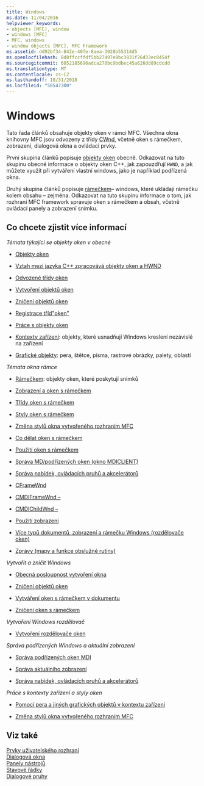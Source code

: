 ```yaml
---
title: Windows
ms.date: 11/04/2016
helpviewer_keywords:
- objects [MFC], window
- windows [MFC]
- MFC, windows
- window objects [MFC], MFC Framework
ms.assetid: dd92bf34-842e-40fe-8aea-3028b55314d5
ms.openlocfilehash: 8d8ffccffdf5bb27497e9bc3831f26d33ec8454f
ms.sourcegitcommit: 6052185696adca270bc9bdbec45a626dd89cdcdd
ms.translationtype: MT
ms.contentlocale: cs-CZ
ms.lasthandoff: 10/31/2018
ms.locfileid: "50547300"
---
```

# <a name="windows"></a>Windows

Tato řada článků obsahuje objekty oken v rámci MFC. Všechna okna knihovny MFC jsou odvozeny z třídy [CWnd](../mfc/reference/cwnd-class.md), včetně oken s rámečkem, zobrazení, dialogová okna a ovládací prvky.

První skupina článků popisuje [objekty oken](../mfc/window-objects.md) obecně. Odkazovat na tuto skupinu obecné informace o objekty oken C++, jak zapouzdřují `HWND`, a jak můžete využít při vytváření vlastní windows, jako je například podřízená okna.

Druhý skupina článků popisuje [rámečkem](../mfc/frame-windows.md)– windows, které ukládají rámečku kolem obsahu – zejména. Odkazovat na tuto skupinu informace o tom, jak rozhraní MFC framework spravuje oken s rámečkem a obsah, včetně ovládací panely a zobrazení snímku.

## <a name="what-do-you-want-to-know-more-about"></a>Co chcete zjistit více informací

*Témata týkající se objekty oken v obecné*

- [Objekty oken](../mfc/window-objects.md)

- [Vztah mezi jazyka C++ zpracovává objekty oken a HWND](../mfc/relationship-between-a-cpp-window-object-and-an-hwnd.md)

- [Odvozené třídy oken](../mfc/derived-window-classes.md)

- [Vytvoření objektů oken](../mfc/creating-windows.md)

- [Zničení objektů oken](../mfc/destroying-window-objects.md)

- [Registrace tříd"oken"](../mfc/registering-window-classes.md)

- [Práce s objekty oken](../mfc/working-with-window-objects.md)

- [Kontexty zařízení](../mfc/device-contexts.md): objekty, které usnadňují Windows kreslení nezávislé na zařízení

- [Grafické objekty](../mfc/graphic-objects.md): pera, štětce, písma, rastrové obrázky, palety, oblastí

*Témata okna rámce*

- [Rámečkem](../mfc/frame-windows.md): objekty oken, které poskytují snímků

- [Zobrazení a oken s rámečkem](../mfc/frame-windows.md)

- [Třídy oken s rámečkem](../mfc/frame-window-classes.md)

- [Styly oken s rámečkem](../mfc/frame-window-styles-cpp.md)

- [Změna stylů okna vytvořeného rozhraním MFC](../mfc/changing-the-styles-of-a-window-created-by-mfc.md)

- [Co dělat oken s rámečkem](../mfc/what-frame-windows-do.md)

- [Použití oken s rámečkem](../mfc/using-frame-windows.md)

- [Správa MD/podřízených oken (okno MDICLIENT)](../mfc/managing-mdi-child-windows.md)

- [Správa nabídek, ovládacích pruhů a akcelerátorů](../mfc/managing-menus-control-bars-and-accelerators.md)

- [CFrameWnd](../mfc/reference/cframewnd-class.md)

- [CMDIFrameWnd –](../mfc/reference/cmdiframewnd-class.md)

- [CMDIChildWnd –](../mfc/reference/cmdichildwnd-class.md)

- [Použití zobrazení](../mfc/using-views.md)

- [Více typů dokumentů, zobrazení a rámečku Windows (rozdělovače oken)](../mfc/multiple-document-types-views-and-frame-windows.md)

- [Zprávy (mapy a funkce obslužné rutiny)](../mfc/messages.md)

*Vytvořit a zničit Windows*

- [Obecná posloupnost vytvoření okna](../mfc/general-window-creation-sequence.md)

- [Zničení objektů oken](../mfc/destroying-window-objects.md)

- [Vytváření oken s rámečkem v dokumentu](../mfc/creating-document-frame-windows.md)

- [Zničení oken s rámečkem](../mfc/destroying-frame-windows.md)

*Vytvoření Windows rozdělovač*

- [Vytvoření rozdělovače oken](../mfc/multiple-document-types-views-and-frame-windows.md)

*Správa podřízených Windows a aktuální zobrazení*

- [Správa podřízených oken MDI](../mfc/managing-mdi-child-windows.md)

- [Správa aktuálního zobrazení](../mfc/managing-the-current-view.md)

- [Správa nabídek, ovládacích pruhů a akcelerátorů](../mfc/managing-menus-control-bars-and-accelerators.md)

*Práce s kontexty zařízení a styly oken*

- [Pomocí pera a jiných grafických objektů v kontextu zařízení](../mfc/graphic-objects.md)

- [Změna stylů okna vytvořeného rozhraním MFC](../mfc/changing-the-styles-of-a-window-created-by-mfc.md)

## <a name="see-also"></a>Viz také

[Prvky uživatelského rozhraní](../mfc/user-interface-elements-mfc.md)<br/>
[Dialogová okna](../mfc/dialog-boxes.md)<br/>
[Panely nástrojů](../mfc/toolbars.md)<br/>
[Stavové řádky](../mfc/status-bars.md)<br/>
[Dialogové pruhy](../mfc/dialog-bars.md)

